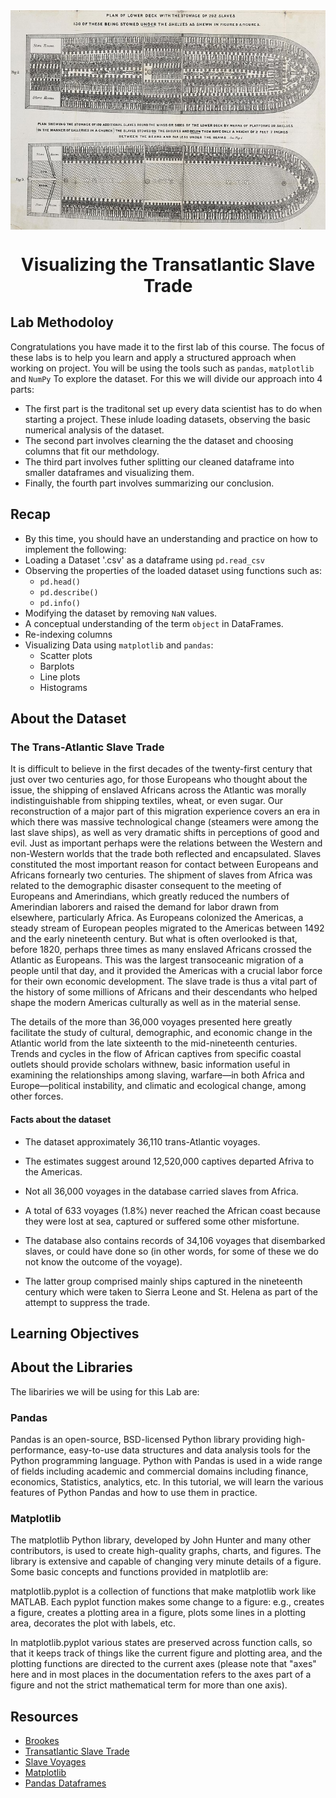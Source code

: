 <img src="assets/ship.jpg" align="center"> 

# <div align="center">Visualizing the Transatlantic Slave Trade</div>

## Lab Methodoloy
Congratulations you have made it to the first lab of this course. The focus of these labs is to help you learn and apply a structured approach when working on project. You will be using the tools such as ```pandas```, ```matplotlib``` and ```NumPy``` To explore the dataset. 
For this we will divide our approach into 4 parts:
- The first part is the traditonal set up every data scientist has to do when starting a project. These inlude loading datasets, observing the basic numerical analysis of the dataset. 
- The second part involves clearning the the dataset and choosing columns that fit our methdology.
- The third part involves futher splitting our cleaned dataframe into smaller dataframes and visualizing them.
- Finally, the fourth part involves summarizing our conclusion.

## Recap
- By this time, you should have an understanding and practice on how to implement the following:
- Loading a Dataset '.csv' as a dataframe using ```pd.read_csv```
- Observing the properties of the loaded dataset using functions such as:
    - ```pd.head()```
    - ```pd.describe()```
    - ```pd.info()```
- Modifying the dataset by removing ```NaN``` values.
- A conceptual understanding of the term ```object``` in DataFrames.
- Re-indexing columns
- Visualizing Data using ```matplotlib``` and ```pandas```:
    - Scatter plots
    - Barplots
    - Line plots
    - Histograms

## About the Dataset

### The Trans-Atlantic Slave Trade

It is difficult to believe in the first decades of the twenty-first century that just over two centuries ago, for those Europeans who thought about the issue, the shipping of enslaved Africans across the Atlantic was morally indistinguishable from shipping textiles, wheat, or even sugar. Our reconstruction of a major part of this migration experience covers an era in which there was massive technological change (steamers were among the last slave ships), as well as very dramatic shifts in perceptions of good and evil. Just as important perhaps were the relations between the Western and non-Western worlds that the trade both reflected and encapsulated. Slaves constituted the most important reason for contact between Europeans and Africans fornearly two centuries. The shipment of slaves from Africa was related to the demographic disaster consequent to the meeting of Europeans and Amerindians, which greatly reduced the numbers of Amerindian laborers and raised the demand for labor drawn from elsewhere, particularly Africa. As Europeans colonized the Americas, a steady stream of European peoples migrated to the Americas between 1492 and the early nineteenth century. But what is often overlooked is that, before 1820, perhaps three times as many enslaved Africans crossed the Atlantic as Europeans. This was the largest transoceanic migration of a people until that day, and it provided the Americas with a crucial labor force for their own economic development. The slave trade is thus a vital part of the history of some millions of Africans and their descendants who helped shape the modern Americas culturally as well as in the material sense.

The details of the more than 36,000 voyages presented here greatly facilitate the study of cultural, demographic, and economic change in the Atlantic world from the late sixteenth to the mid-nineteenth centuries. Trends and cycles in the flow of African captives from specific coastal outlets should provide scholars withnew, basic information useful in examining the relationships among slaving, warfare—in both Africa and Europe—political instability, and climatic and ecological change, among other forces. 

#### Facts about the dataset

- The dataset approximately 36,110 trans-Atlantic voyages.
- The estimates suggest around 12,520,000 captives departed Afriva to the Americas. 

- Not all 36,000 voyages in the database carried slaves from Africa.
- A total of 633 voyages (1.8%) never reached the African coast because they were lost at sea, captured or suffered some other misfortune. 
- The database also contains records of 34,106 voyages that disembarked slaves, or could have done so (in other words, for some of these we do not know the outcome of the voyage).
- The latter group comprised mainly ships captured in the nineteenth century which were taken to Sierra Leone and St. Helena as part of the attempt to suppress the trade. 

## Learning Objectives

## About the Libraries
The libariries we will be using for this Lab are:

### Pandas
Pandas is an open-source, BSD-licensed Python library providing high-performance, easy-to-use data structures and data analysis tools for the Python programming language. Python with Pandas is used in a wide range of fields including academic and commercial domains including finance, economics, Statistics, analytics, etc. In this tutorial, we will learn the various features of Python Pandas and how to use them in practice.

### Matplotlib
The matplotlib Python library, developed by John Hunter and many other contributors, is used to create high-quality graphs, charts, and figures. The library is extensive and capable of changing very minute details of a figure. Some basic concepts and functions provided in matplotlib are:

matplotlib.pyplot is a collection of functions that make matplotlib work like MATLAB. Each pyplot function makes some change to a figure: e.g., creates a figure, creates a plotting area in a figure, plots some lines in a plotting area, decorates the plot with labels, etc.

In matplotlib.pyplot various states are preserved across function calls, so that it keeps track of things like the current figure and plotting area, and the plotting functions are directed to the current axes (please note that "axes" here and in most places in the documentation refers to the axes part of a figure and not the strict mathematical term for more than one axis).




## Resources

- [Brookes](https://en.wikipedia.org/wiki/Brookes_(ship))
- [Transatlantic Slave Trade](https://www.britannica.com/topic/transatlantic-slave-trade)
- [Slave Voyages](https://www.slavevoyages.org/)
- [Matplotlib](https://matplotlib.org/3.3.1/tutorials/index.html)
- [Pandas Dataframes](https://pandas.pydata.org/docs/reference/frame.html)


